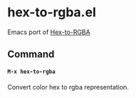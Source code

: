 # hex-to-rgba.el

Emacs port of [Hex-to-RGBA](https://github.com/aroscoe/Hex-to-RGBA)

## Command

#### `M-x hex-to-rgba`

Convert color hex to rgba representation.
